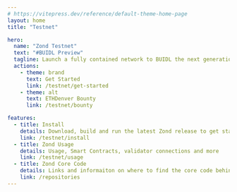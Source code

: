 ```yaml
---
# https://vitepress.dev/reference/default-theme-home-page
layout: home
title: "Testnet"

hero:
  name: "Zond Testnet"
  text: "#BUIDL Preview"
  tagline: Launch a fully contained network to BUIDL the next generation post quantum secure blockchain 
  actions:
    - theme: brand
      text: Get Started
      link: /testnet/get-started
    - theme: alt
      text: ETHDenver Bounty
      link: /testnet/bounty

features:
  - title: Install
    details: Download, build and run the latest Zond release to get started
    link: /testnet/install
  - title: Zond Usage
    details: Usage, Smart Contracts, validator connections and more
    link: /testnet/usage
  - title: Zond Core Code
    details: Links and informaiton on where to find the core code behind the Zond netowrk
    link: /repositories
---
```



